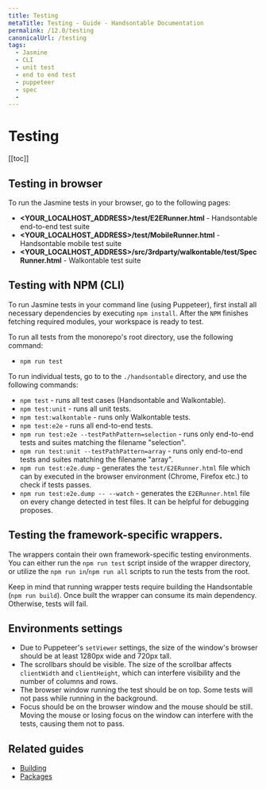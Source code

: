```yaml
---
title: Testing
metaTitle: Testing - Guide - Handsontable Documentation
permalink: /12.0/testing
canonicalUrl: /testing
tags:
  - Jasmine
  - CLI
  - unit test
  - end to end test
  - puppeteer
  - spec
  - 
---
```


# Testing

[[toc]]

## Testing in browser

To run the Jasmine tests in your browser, go to the following pages:

* **<YOUR\_LOCALHOST\_ADDRESS>/test/E2ERunner.html** - Handsontable end-to-end test suite
* **<YOUR\_LOCALHOST\_ADDRESS>/test/MobileRunner.html** - Handsontable mobile test suite
* **<YOUR\_LOCALHOST\_ADDRESS>/src/3rdparty/walkontable/test/SpecRunner.html** - Walkontable test suite

## Testing with NPM (CLI)

To run Jasmine tests in your command line (using Puppeteer), first install all necessary dependencies by executing `npm install`. After the `NPM` finishes fetching required modules, your workspace is ready to test.

To run all tests from the monorepo's root directory, use the following command:
* `npm run test`

To run individual tests, go to to the `./handsontable` directory, and use the following commands:
* `npm test` - runs all test cases (Handsontable and Walkontable).
* `npm test:unit` - runs all unit tests.
* `npm test:walkontable` - runs only Walkontable tests.
* `npm test:e2e` - runs all end-to-end tests.
* `npm run test:e2e --testPathPattern=selection` - runs only end-to-end tests and suites matching the filename "selection".
* `npm run test:unit --testPathPattern=array` - runs only end-to-end tests and suites matching the filename "array".
* `npm run test:e2e.dump` - generates the `test/E2ERunner.html` file which can by executed in the browser environment (Chrome, Firefox etc.) to check if tests passes.
* `npm run test:e2e.dump -- --watch` - generates the `E2ERunner.html` file on every change detected in test files. It can be helpful for debugging proposes.

## Testing the framework-specific wrappers.

The wrappers contain their own framework-specific testing environments. You can either run the `npm run test` script inside of the wrapper directory, or utilize the `npm run in`/`npm run all` scripts to run the tests from the root.

Keep in mind that running wrapper tests require building the Handsontable (`npm run build`). Once built the wrapper can consume its main dependency. Otherwise, tests will fail.

## Environments settings

* Due to Puppeteer's `setViewer` settings, the size of the window's browser should be at least 1280px wide and 720px tall.
* The scrollbars should be visible. The size of the scrollbar affects `clientWidth` and `clientHeight`, which can interfere visibility and the number of columns and rows.
* The browser window running the test should be on top. Some tests will not pass while running in the background.
* Focus should be on the browser window and the mouse should be still. Moving the mouse or losing focus on the window can interfere with the tests, causing them not to pass.

## Related guides

- [Building](@/guides/tools-and-building/custom-builds.md)
- [Packages](@/guides/tools-and-building/packages.md)
